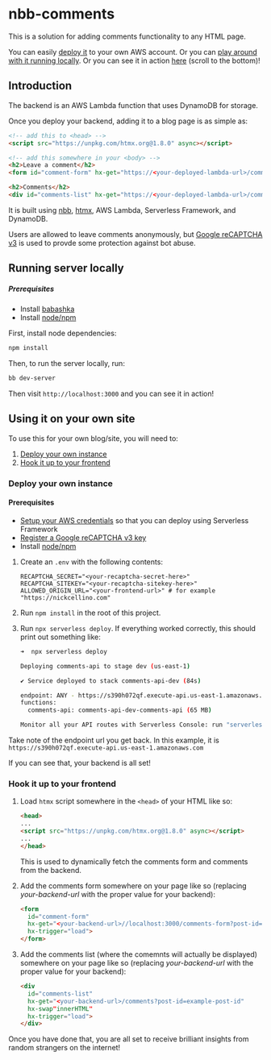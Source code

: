 # nbb-comments

This is a solution for adding comments functionality to any HTML page.

You can easily [deploy it](#deploy-your-own-instance) to your own AWS account. Or you can [play around with it running locally](#running-server-locally). Or you can see it in action [here](https://nickcellino.com/blog/2022-08-07-clojure-bandits.html) (scroll to the bottom)!

## Introduction

The backend is an AWS Lambda function that uses DynamoDB for storage. 

Once you deploy your backend, adding it to a blog page is as simple as:
```html
<!-- add this to <head> -->
<script src="https://unpkg.com/htmx.org@1.8.0" async></script>

<!-- add this somewhere in your <body> -->
<h2>Leave a comment</h2>
<form id="comment-form" hx-get="https://<your-deployed-lambda-url>/comments-form?post-id=example-post-id" hx-trigger="load"></form>

<h2>Comments</h2>
<div id="comments-list" hx-get="https://<your-deployed-lambda-url>/comments?post-id=example-post-id" hx-swap"innerHTML" hx-trigger="load"></div>
```

It is built using [nbb](https://github.com/babashka/nbb), [htmx](https://htmx.org/), AWS Lambda, Serverless Framework, and DynamoDB.

Users are allowed to leave comments anonymously, but [Google reCAPTCHA v3](https://developers.google.com/recaptcha/docs/v3) is used to provde some protection against bot abuse.


## Running server locally

##### Prerequisites
- Install [babashka](https://babashka.org/)
- Install [node/npm](https://nodejs.org/en/download/)

First, install node dependencies:
```bash
npm install
```

Then, to run the server locally, run:
```bash
bb dev-server
```

Then visit `http://localhost:3000` and you can see it in action!

## Using it on your own site

To use this for your own blog/site, you will need to:

1. [Deploy your own instance](#deploy-your-own-instance)
2. [Hook it up to your frontend](#hook-it-up-to-your-frontend)

### Deploy your own instance

#### Prerequisites
- [Setup your AWS credentials](https://www.serverless.com/framework/docs/providers/aws/guide/credentials) so that you can deploy using Serverless Framework 
- [Register a Google reCAPTCHA v3 key](https://www.google.com/recaptcha/admin/create)
- Install [node/npm](https://nodejs.org/en/download/)

1. Create an `.env` with the following contents:

    ```
    RECAPTCHA_SECRET="<your-recaptcha-secret-here>"
    RECAPTCHA_SITEKEY="<your-recaptcha-sitekey-here>"
    ALLOWED_ORIGIN_URL="<your-frontend-url>" # for example "https://nickcellino.com"
    ```

2. Run `npm install` in the root of this project.

3. Run `npx serverless deploy`. If everything worked correctly, this should print out something like:
    ```bash
    ➜  npx serverless deploy

    Deploying comments-api to stage dev (us-east-1)

    ✔ Service deployed to stack comments-api-dev (84s)

    endpoint: ANY - https://s390h072qf.execute-api.us-east-1.amazonaws.com/{proxy+}
    functions:
      comments-api: comments-api-dev-comments-api (65 MB)

    Monitor all your API routes with Serverless Console: run "serverless --console"
    ```

Take note of the endpoint url you get back. In this example, it is `https://s390h072qf.execute-api.us-east-1.amazonaws.com`

If you can see that, your backend is all set!

### Hook it up to your frontend

1. Load `htmx` script somewhere in the `<head>` of your HTML like so:
    ```html
    <head>
    ...
    <script src="https://unpkg.com/htmx.org@1.8.0" async></script>
    ...
    </head>
    ```
    This is used to dynamically fetch the comments form and comments from the backend.

2. Add the comments form somewhere on your page like so (replacing *your-backend-url* with the proper value for your backend):
    ```html
    <form
      id="comment-form"
      hx-get="<your-backend-url>//localhost:3000/comments-form?post-id=example-post-id"
      hx-trigger="load">
    </form>
    ```

3. Add the comments list (where the comemnts will actually be displayed) somewhere on your page like so (replacing *your-backend-url* with the proper value for your backend):
    ```html
    <div
      id="comments-list"
      hx-get="<your-backend-url>/comments?post-id=example-post-id"
      hx-swap"innerHTML"
      hx-trigger="load">
    </div>
    ```

Once you have done that, you are all set to receive brilliant insights from random strangers on the internet!

